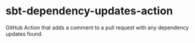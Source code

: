 # sbt-dependency-updates-action
GitHub Action that adds a comment to a pull request with any dependency updates found.
